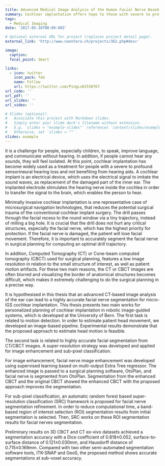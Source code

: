 ```yaml
---
title: Advanced Medical Image Analysis of the Human Facial Nerve Based on Machine Learning Technologies
summary: Cochlear implantation offers hope to those with severe to profound sensorineural hearing loss, using advanced microsurgical techniques to minimise trauma and protect critical structures such as the facial nerve. The development of CT-based image analysis and super-resolution strategies is improving the accuracy of facial nerve segmentation, which is critical for personalised planning in image-guided robotic systems and promises highly accurate results in cochlear implantation.
tags:
  - Medical Imaging
date: '2017-05-18T00:00:00Z'

# Optional external URL for project (replaces project detail page). 
external_link: 'http://www.nanotera.ch/projects/362.php#desc'

image:
  caption: 
  focal_point: Smart

links:
  - icon: twitter
    icon_pack: fab
    name: Follow
    url: https://twitter.com/PingLu02530767
url_code: ''
url_pdf: ''
url_slides: ''
url_video: ''

# Slides (optional).
#   Associate this project with Markdown slides.
#   Simply enter your slide deck's filename without extension.
#   E.g. `slides = "example-slides"` references `content/slides/example-slides.md`.
#   Otherwise, set `slides = ""`.
slides: example
---
```


It is a challenge for people, especially children, to speak, improve language, and communicate without hearing. In addition, if people cannot hear any sounds, they will feel isolated. At this point, cochlear implantation has become widely used as a treatment for people with a severe to profound sensorineural hearing loss and not benefiting from hearing aids. A cochlear implant is an electrical device, which uses the electrical signal to imitate the sound waves, as replacement of the damaged part of the inner ear. The implanted electrode stimulates the hearing nerve inside the cochlea in order to transfer the signal to the brain, which enables the person to hear.

Minimally invasive cochlear implantation is one representative case of microsurgical navigation technologies, that reduces the potential surgical trauma of the conventional cochlear implant surgery. The drill passes through the facial recess to the round window via a tiny trajectory, instead of milling a big hole. It is crucial that the drill does not hurt any critical structures, especially the facial nerve, which has the highest priority for protection. If the facial nerve is damaged, the patient will lose facial movement. Therefore, it is important to accurately segment the facial nerve in surgical planning for computing an optimal drill trajectory.

In addition, Computed Tomography (CT) or Cone-beam computed tomography (CBCT) used for surgical planning, features a low image resolution in relation to the small structure of interest, as well as patient motion artifacts. For these two main reasons, the CT or CBCT images are often blurred and visualizing the border of anatomical structures becomes difficult, which makes it extremely challenging to do the surgical planning in a precise way.

It is hypothesised in this thesis that an advanced CT-based image analysis of the ear can lead to a highly accurate facial nerve segmentation for micro-IGS cochlear implantation. This thesis presents two main works for personalized planning of cochlear implantation in robotic image-guided systems, which is developed at the University of Bern. The first task is related to motion detection. In order to estimate patient head movement, we developed an image-based pipeline. Experimental results demonstrate that the proposed approach to estimate head motion is feasible.

The second task is related to highly accurate facial segmentation from CT/CBCT images. A super-resolution strategy was developed and applied for image enhancement and sub-pixel classification.

For image enhancement, facial nerve image enhancement was developed using supervised learning based on multi-output Extra Tree regressor. The enhanced image is passed to a surgical planning software, OtoPlan, and facial nerve is segmented from OtoPlan. Segmentation from the enhanced CBCT and the original CBCT showed the enhanced CBCT with the proposed approach improves the segmentation.

For sub-pixel classification, an automatic random forest based super-resolution classification (SRC) framework is proposed for facial nerve segmentation refinement. In order to reduce computational time, a band-based region of interest selection (ROI) segmentation results from initial segmentation is selected. Then, SRC works on these ROI segmentation results for facial nerves segmentation.

Preliminary results on 3D CBCT and CT ex-vivo datasets achieved a segmentation accuracy with a Dice coefficient of 0.818±0.052, surface-to-surface distance of 0.121±0.030mm, and Hausdorff distance of 0.715±0.169mm. Compared with two other semi-automated segmentation software tools, ITK-SNAP and GeoS, the proposed method shows accurate segmentations at sub-voxel accuracy.

